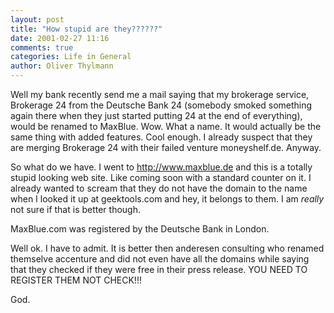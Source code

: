 ```yaml
---
layout: post
title: "How stupid are they??????"
date: 2001-02-27 11:16
comments: true
categories: Life in General
author: Oliver Thylmann
---
```



Well my bank recently send me a mail saying that my brokerage service, Brokerage 24 from the Deutsche Bank 24 (somebody smoked something again there when they just started putting 24 at the end of everything), would be renamed to MaxBlue. Wow. What a name. It would actually be the same thing with added features. Cool enough. I already suspect that they are merging Brokerage 24 with their failed venture moneyshelf.de. Anyway.

So what do we have.  I went to http://www.maxblue.de and this is a totally stupid looking web site. Like coming soon with a standard counter on it. I already wanted to scream that they do not have the domain to the name when I looked it up at geektools.com and hey, it belongs to them. I am _really_ not sure if that is better though.

MaxBlue.com was registered by the Deutsche Bank in London.

Well ok. I have to admit. It is better then anderesen consulting who renamed themselve accenture and did not even have all the domains while saying that they checked if they were free in their press release. YOU NEED TO REGISTER THEM NOT CHECK!!! 

God.


